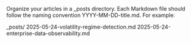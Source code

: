 Organize your articles in a _posts directory. 
Each Markdown file should follow the naming convention YYYY-MM-DD-title.md. For example:

_posts/
2025-05-24-volatility-regime-detection.md
2025-05-24-enterprise-data-observability.md

